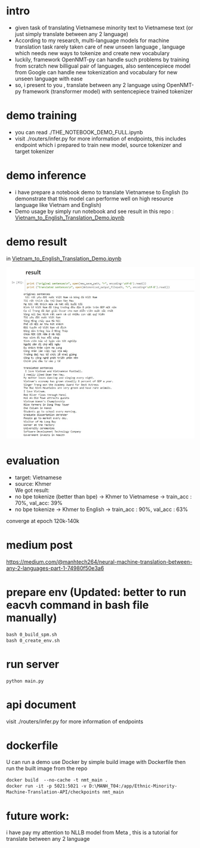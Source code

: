 # intro
- given task of translating Vietnamese minority text to Vietnamese text (or just simply translate between any 2 language)
- According to my research, multi-language models for machine translation task rarely taken care of new unseen language , language which needs new ways to tokenize and create new vocabulary 
- luckily, framework OpenNMT-py can handle such problems by training from scratch new billigual pair of languages, also sentencepiece model from Google can handle new tokenization and vocabulary for new unseen language with ease
- so, i present to you , translate between any 2 language using OpenNMT-py framework (transformer model) with sentencepiece trained tokenizer

# demo training 
- you can read ./THE_NOTEBOOK_DEMO_FULL.ipynb
- visit ./routers/infer.py for more information of endpoints, this includes endpoint which i prepared to train new model, source tokenizer and target tokenizer


# demo inference 
- i have prepare a notebook demo to translate Vietnamese to English (to demonstrate that this model can performe well on high resource language like Vietnam and English)
- Demo usage by simply run notebook and see result in this repo : <br>[Vietnam_to_English_Translation_Demo.ipynb](https://github.com/WandererGuy/Ethnic-Minority-Machine-Translation-API/blob/main/Vietnam_to_English_Translation_Demo.ipynb)

# demo result 
in [Vietnam_to_English_Translation_Demo.ipynb](https://github.com/WandererGuy/Ethnic-Minority-Machine-Translation-API/blob/main/Vietnam_to_English_Translation_Demo.ipynb)
<div align="center">
       <img src="asset/demo.jpg" /> 
</div>

# evaluation
- target: Vietnamese<br>
- source: Khmer <br>
We got result: <br>
- no bpe tokenize (better than bpe) -> Khmer to Vietnamese -> train_acc : 70%, val_acc: 39% <br>
- no bpe tokenize -> Khmer to English -> train_acc : 90%, val_acc : 63% <br>

converge at epoch 120k-140k
# medium post
https://medium.com/@manhtech264/neural-machine-translation-between-any-2-languages-part-1-74980f50e3a6

# prepare env (Updated: better to run eacvh command in bash file manually)
```
bash 0_build_spm.sh
bash 0_create_env.sh
```
# run server 
```
python main.py
```
# api document 
visit ./routers/infer.py for more information of endpoints

# dockerfile
U can run a demo use Docker by simple build image with Dockerfile then run the built image 
from the repo
```
docker build  --no-cache -t nmt_main .    
docker run -it -p 5021:5021 -v D:\MANH_T04:/app/Ethnic-Minority-Machine-Translation-API/checkpoints nmt_main
```

# future work:
i have pay my attention to NLLB model from Meta , this is a tutorial for translate between any 2 language